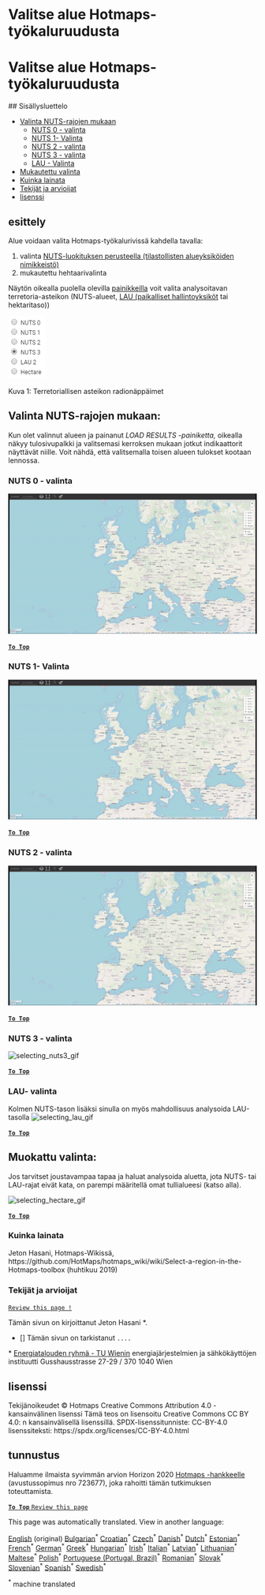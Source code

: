 <h1> <a class="anchor" id="select-a-region-in-the-hotmaps-toolbox" href="#select-a-region-in-the-hotmaps-toolbox"><i class="fa fa-link"></i></a> Valitse alue Hotmaps-työkaluruudusta </h1><h1> <a class="anchor" id="select-a-region-in-the-hotmaps-toolbox" href="#select-a-region-in-the-hotmaps-toolbox"><i class="fa fa-link"></i></a> Valitse alue Hotmaps-työkaluruudusta </h1> ## Sisällysluettelo <ul><li> <a href="#selection-by-nuts-boundaries">Valinta NUTS-rajojen mukaan</a> <ul><li> <a href="#nuts-0--selection">NUTS 0 - valinta</a> </li><li> <a href="#nuts-1--selection">NUTS 1- Valinta</a> </li><li> <a href="#nuts-2--selection">NUTS 2 - valinta</a> </li><li> <a href="#nuts-3--selection">NUTS 3 - valinta</a> </li><li> <a href="#lau--selection">LAU - Valinta</a> </li></ul></li><li> <a href="#custom-selection">Mukautettu valinta</a> </li><li> <a href="#how-to-cite">Kuinka lainata</a> </li><li> <a href="#authors-and-reviewers">Tekijät ja arvioijat</a> </li><li> <a href="#license">lisenssi</a> </li></ul><h2> <a class="anchor" id="introduction" href="#introduction"><i class="fa fa-link"></i></a> esittely </h2><p> Alue voidaan valita Hotmaps-työkalurivissä kahdella tavalla: </p><ol><li> valinta <a href="https://ec.europa.eu/eurostat/web/nuts/background">NUTS-luokituksen perusteella (tilastollisten alueyksiköiden nimikkeistö)</a> </li><li> mukautettu hehtaarivalinta </li></ol><p> Näytön oikealla puolella olevilla <a href="#fig1">painikkeilla</a> voit valita analysoitavan terretoria-asteikon (NUTS-alueet, <a href="https://ec.europa.eu/eurostat/web/nuts/local-administrative-units">LAU (paikalliset hallintoyksiköt</a> tai hektaritaso)) </p><p> <a name="Fig1"><img alt="radio_buttons_png" src="https://github.com/HotMaps/hotmaps_wiki/blob/master/Images/general_tool_functionalities_and_structure/radio_buttons.png"/></a> </p><p> Kuva 1: Terretoriallisen asteikon radionäppäimet </p><h2> <a class="anchor" id="selection-by-nuts-boundaries-" href="#selection-by-nuts-boundaries-"><i class="fa fa-link"></i></a> Valinta NUTS-rajojen mukaan: </h2><p> Kun olet valinnut alueen ja painanut <em>LOAD RESULTS -painiketta,</em> oikealla näkyy tulosivupalkki ja valitsemasi kerroksen mukaan jotkut indikaattorit näyttävät niille. Voit nähdä, että valitsemalla toisen alueen tulokset kootaan lennossa. </p><h3> <a class="anchor" id="nuts-0--selection" href="#nuts-0--selection"><i class="fa fa-link"></i></a> NUTS 0 - valinta </h3><p><img alt="selecting_nuts0_gif" src="https://github.com/HotMaps/hotmaps_wiki/blob/master/Images/general_tool_functionalities_and_structure/selecting_nuts0.gif"/></p><p><ins> <code><strong><a href="#table-of-contents">To Top</a></strong></code> </ins> </p><h3> <a class="anchor" id="nuts-1--selection" href="#nuts-1--selection"><i class="fa fa-link"></i></a> NUTS 1- Valinta </h3><p><img alt="selecting_nuts1_gif" src="https://github.com/HotMaps/hotmaps_wiki/blob/master/Images/general_tool_functionalities_and_structure/selecting_nuts1.gif"/></p><p><ins> <code><strong><a href="#table-of-contents">To Top</a></strong></code> </ins> </p><h3> <a class="anchor" id="nuts-2--selection" href="#nuts-2--selection"><i class="fa fa-link"></i></a> NUTS 2 - valinta </h3><p><img alt="selecting_nuts2_gif" src="https://github.com/HotMaps/hotmaps_wiki/blob/master/Images/general_tool_functionalities_and_structure/selecting_nuts2.gif"/></p><p><ins> <code><strong><a href="#table-of-contents">To Top</a></strong></code> </ins> </p><h3> <a class="anchor" id="nuts-3--selection" href="#nuts-3--selection"><i class="fa fa-link"></i></a> NUTS 3 - valinta </h3><p><img alt="selecting_nuts3_gif" src="https://github.com/HotMaps/hotmaps_wiki/blob/master/Images/general_tool_functionalities_and_structure/selecting_nuts3.gif"/></p><p><ins> <code><strong><a href="#table-of-contents">To Top</a></strong></code> </ins> </p><h3> <a class="anchor" id="lau--selection" href="#lau--selection"><i class="fa fa-link"></i></a> LAU- valinta </h3><p> Kolmen NUTS-tason lisäksi sinulla on myös mahdollisuus analysoida LAU-tasolla <img alt="selecting_lau_gif" src="https://github.com/HotMaps/hotmaps_wiki/blob/master/Images/general_tool_functionalities_and_structure/selecting_lau.gif"/></p><p><ins> <code><strong><a href="#table-of-contents">To Top</a></strong></code> </ins> </p><h2> <a class="anchor" id="custom-selection-" href="#custom-selection-"><i class="fa fa-link"></i></a> Muokattu valinta: </h2><p> Jos tarvitset joustavampaa tapaa ja haluat analysoida aluetta, jota NUTS- tai LAU-rajat eivät kata, on parempi määritellä omat tullialueesi (katso alla). </p><p><img alt="selecting_hectare_gif" src="https://github.com/HotMaps/hotmaps_wiki/blob/master/Images/general_tool_functionalities_and_structure/selecting_hectare.gif"/></p><p><ins> <code><strong><a href="#table-of-contents">To Top</a></strong></code> </ins> </p><h3> <a class="anchor" id="how-to-cite" href="#how-to-cite"><i class="fa fa-link"></i></a> Kuinka lainata </h3><p> Jeton Hasani, Hotmaps-Wikissä, https://github.com/HotMaps/hotmaps_wiki/wiki/Select-a-region-in-the-Hotmaps-toolbox (huhtikuu 2019) </p><h3> <a class="anchor" id="authors-and-reviewers" href="#authors-and-reviewers"><i class="fa fa-link"></i></a> Tekijät ja arvioijat </h3><p> <code><a href="https://github.com/HotMaps/hotmaps_wiki/wiki/How-to-select-a-region-in-the-Hotmaps-toolbox/_edit">Review this page !</a></code> </p> <p> Tämän sivun on kirjoittanut Jeton Hasani *. </p><ul><li> [] Tämän sivun on tarkistanut <code>....</code> </li></ul><p> * <a href="https://eeg.tuwien.ac.at/">Energiatalouden ryhmä - TU Wienin</a> energiajärjestelmien ja sähkökäyttöjen instituutti Gusshausstrasse 27-29 / 370 1040 Wien </p><h2> <a class="anchor" id="license" href="#license"><i class="fa fa-link"></i></a> lisenssi </h2><p> Tekijänoikeudet © Hotmaps Creative Commons Attribution 4.0 - kansainvälinen lisenssi Tämä teos on lisensoitu Creative Commons CC BY 4.0: n kansainvälisellä lisenssillä. SPDX-lisenssitunniste: CC-BY-4.0 lisenssiteksti: https://spdx.org/licenses/CC-BY-4.0.html </p><h2> <a class="anchor" id="acknowledgement" href="#acknowledgement"><i class="fa fa-link"></i></a> tunnustus </h2><p> Haluamme ilmaista syvimmän arvion Horizon 2020 <a href="https://www.hotmaps-project.eu">Hotmaps -hankkeelle</a> (avustussopimus nro 723677), joka rahoitti tämän tutkimuksen toteuttamista. </p><p><ins> <code><strong><a href="#table-of-contents">To Top</a></strong></code> </ins> <code><a href="https://github.com/HotMaps/hotmaps_wiki/wiki/How-to-select-a-region-in-the-Hotmaps-toolbox/_edit">Review this page</a></code> </p>
<!--- THIS IS A SUPER UNIQUE IDENTIFIER -->

This page was automatically translated. View in another language:

[English](../en/Select-a-region-in-the-Hotmaps-toolbox) (original) [Bulgarian](../bg/Select-a-region-in-the-Hotmaps-toolbox)<sup>\*</sup> [Croatian](../hr/Select-a-region-in-the-Hotmaps-toolbox)<sup>\*</sup> [Czech](../cs/Select-a-region-in-the-Hotmaps-toolbox)<sup>\*</sup> [Danish](../da/Select-a-region-in-the-Hotmaps-toolbox)<sup>\*</sup> [Dutch](../nl/Select-a-region-in-the-Hotmaps-toolbox)<sup>\*</sup> [Estonian](../et/Select-a-region-in-the-Hotmaps-toolbox)<sup>\*</sup>  [French](../fr/Select-a-region-in-the-Hotmaps-toolbox)<sup>\*</sup> [German](../de/Select-a-region-in-the-Hotmaps-toolbox)<sup>\*</sup> [Greek](../el/Select-a-region-in-the-Hotmaps-toolbox)<sup>\*</sup> [Hungarian](../hu/Select-a-region-in-the-Hotmaps-toolbox)<sup>\*</sup> [Irish](../ga/Select-a-region-in-the-Hotmaps-toolbox)<sup>\*</sup> [Italian](../it/Select-a-region-in-the-Hotmaps-toolbox)<sup>\*</sup> [Latvian](../lv/Select-a-region-in-the-Hotmaps-toolbox)<sup>\*</sup> [Lithuanian](../lt/Select-a-region-in-the-Hotmaps-toolbox)<sup>\*</sup> [Maltese](../mt/Select-a-region-in-the-Hotmaps-toolbox)<sup>\*</sup> [Polish](../pl/Select-a-region-in-the-Hotmaps-toolbox)<sup>\*</sup> [Portuguese (Portugal, Brazil)](../pt/Select-a-region-in-the-Hotmaps-toolbox)<sup>\*</sup> [Romanian](../ro/Select-a-region-in-the-Hotmaps-toolbox)<sup>\*</sup> [Slovak](../sk/Select-a-region-in-the-Hotmaps-toolbox)<sup>\*</sup> [Slovenian](../sl/Select-a-region-in-the-Hotmaps-toolbox)<sup>\*</sup> [Spanish](../es/Select-a-region-in-the-Hotmaps-toolbox)<sup>\*</sup> [Swedish](../sv/Select-a-region-in-the-Hotmaps-toolbox)<sup>\*</sup> 

<sup>\*</sup> machine translated

